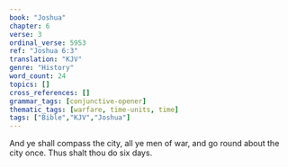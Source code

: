 ```yaml
---
book: "Joshua"
chapter: 6
verse: 3
ordinal_verse: 5953
ref: "Joshua 6:3"
translation: "KJV"
genre: "History"
word_count: 24
topics: []
cross_references: []
grammar_tags: [conjunctive-opener]
thematic_tags: [warfare, time-units, time]
tags: ["Bible","KJV","Joshua"]
---
```

And ye shall compass the city, all ye men of war, and go round about the city once. Thus shalt thou do six days.
